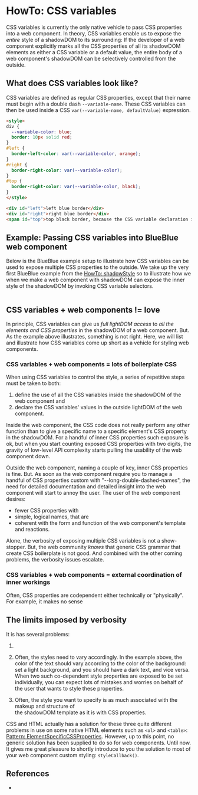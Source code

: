 # HowTo: CSS variables

CSS variables is currently the only native vehicle to pass CSS properties into a web component.
In theory, CSS variables enable us to expose the *entire* style of a shadowDOM to its surrounding: 
If the developer of a web component explicitly marks all the CSS properties of all its shadowDOM elements
as either a CSS variable or a default value, the entire body of a web component's shadowDOM
can be selectively controlled from the outside.

## What does CSS variables look like?

CSS variables are defined as regular CSS properties, except that their name must begin with a double
dash `--variable-name`. These CSS variables can then be used inside a CSS `var(--variable-name, defaultValue)` 
expression.

```html
<style>
div {
  --variable-color: blue;
  border: 10px solid red;
}
#left {
  border-left-color: var(--variable-color, orange);
}                   
#right {
  border-right-color: var(--variable-color);
}                   
#top {
  border-right-color: var(--variable-color, black);
}                   
</style>

<div id="left">left blue border</div>
<div id="right">right blue border</div>
<span id="top">top black border, because the CSS variable declaration is only set on the div elements</span>
```

## Example: Passing CSS variables into BlueBlue web component

Below is the BlueBlue example setup to illustrate how CSS variables can be used to expose multiple
CSS properties to the outside. We take up the very first BlueBlue example from the 
[HowTo: shadowStyle](HowTo1_shadowStyle) so to illustrate how we when we make a web component with
shadowDOM can expose the inner style of the shadowDOM by invoking CSS variable selectors.

```html

```

## CSS variables + web components != love

In principle, CSS variables can give us *full lightDOM access* to 
*all the elements and CSS properties* in the shadowDOM of a web component.
But. As the example above illustrates, something is not right. 
Here, we will list and illustrate how CSS variables come up short as a vehicle for styling web components.

### CSS variables + web components = lots of boilerplate CSS

When using CSS variables to control the style, a series of repetitive steps must be taken to both:
1. define the use of all the CSS variables inside the shadowDOM of the web component and
2. declare the CSS variables' values in the outside lightDOM of the web component.

Inside the web component, the CSS code does not really perform any other function than to give a specific
name to a specific element's CSS property in the shadowDOM. For a handful of inner CSS properties
such exposure is ok, but when you start counting exposed CSS properties with two digits, the gravity
of low-level API complexity starts pulling the usability of the web component down.

Outside the web component, naming a couple of key, inner CSS properties is fine. 
But. As soon as the web component require you to manage a handful of CSS properties custom with 
"--long-double-dashed-names", the need for detailed documentation and detailed insight into the 
web component will start to annoy the user. The user of the web component desires:
* fewer CSS properties with
* simple, logical names, that are
* coherent with the form and function of the web component's template and reactions.
 
Alone, the verbosity of exposing multiple CSS variables is not a show-stopper.
But, the web community *knows* that generic CSS grammar that create CSS boilerplate is not good.
And combined with the other coming problems, the verbosity issues escalate.

### CSS variables + web components = external coordination of inner workings
                                                                                     
Often, CSS properties are codependent either technically or "physically". 
For example, it makes no sense 

## The limits imposed by verbosity

It is has several problems:

1. 
2. Often, the styles need to vary accordingly. In the example above, the color of the text should vary according
   to the color of the background: set a light background, and you should have a dark text, and vice versa.
   When two such co-dependent style properties are exposed to be set individually, you can expect lots
   of mistakes and worries on behalf of the user that wants to style these properties.
   
3. Often, the style you want to specify is as much associated with the makeup and structure of  
   the shadowDOM template as it is with CSS properties. 

CSS and HTML actually has a solution for these three quite different problems in use on some 
native HTML elements such as `<ol>` and `<table>`: 
[Pattern: ElementSpecificCSSProperties](Pattern_ElementSpecificCSSProperties).
However, up to this point, no generic solution has been supplied to do so for web components.
Until now. It gives me great pleasure to shortly introduce to you the solution to most of your 
web component custom styling: `styleCallback()`.

## References

 * 

